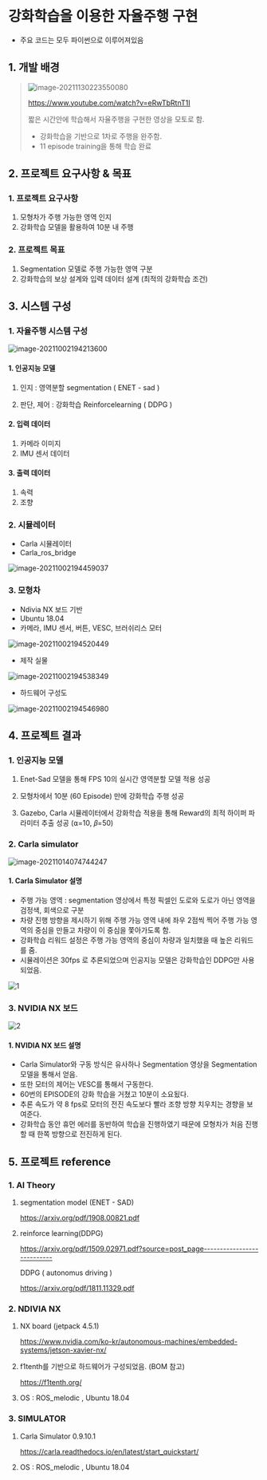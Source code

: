 # 강화학습을 이용한 자율주행 구현

- 주요 코드는 모두 파이썬으로 이루어져있음

## 1. 개발 배경

> ![image-20211130223550080](README.assets/image-20211130223550080.png)
>
> https://www.youtube.com/watch?v=eRwTbRtnT1I
>
> 짧은 시간안에 학습해서 자율주행을 구현한 영상을 모토로 함.
>
> - 강화학습을 기반으로 1차로 주행을 완주함.
> - 11 episode training을 통해 학습 완료



## 2. 프로젝트 요구사항 & 목표

### 1. 프로젝트 요구사항

1. 모형차가 주행 가능한 영역 인지
2. 강화학습 모델을 활용하여 10분 내 주행

### 2. 프로젝트 목표

1. Segmentation 모델로 주행 가능한 영역 구분
2. 강화학습의 보상 설계와 입력 데이터 설계 (최적의 강화학습 조건)



## 3. 시스템 구성

### 1. 자율주행 시스템 구성

![image-20211002194213600](README.assets/image-20211002194213600.png)

#### 1. 인공지능 모델

1. 인지 : 영역분할  segmentation ( ENET - sad )

2. 판단, 제어 : 강화학습 Reinforcelearning ( DDPG )

#### 2.  입력 데이터

1. 카메라 이미지
2. IMU 센서 데이터

#### 3. 출력 데이터

1. 속력
2. 조향



### 2. 시뮬레이터

- Carla 시뮬레이터
- Carla_ros_bridge

![image-20211002194459037](README.assets/image-20211002194459037.png)

### 3. 모형차

- Ndivia NX 보드 기반
- Ubuntu 18.04
- 카메라, IMU 센서, 버튼, VESC, 브러쉬리스 모터

![image-20211002194520449](README.assets/image-20211002194520449.png)

- 제작 실물

![image-20211002194538349](README.assets/image-20211002194538349.png)

- 하드웨어 구성도

![image-20211002194546980](README.assets/image-20211002194546980.png)



## 4. 프로젝트 결과

### 1. 인공지능 모델

1. Enet-Sad 모델을 통해 FPS 10의 실시간 영역분할 모델 적용 성공

2. 모형차에서 10분 (60 Episode) 만에 강화학습 주행 성공 

3. Gazebo, Carla 시뮬레이터에서 강화학습 적용을 통해 Reward의 최적 하이퍼 파라미터 추출 성공 (⍺=10, 𝛽=50)

### 2. Carla simulator

![image-20211014074744247](README.assets/image-20211014074744247.png)

#### 1. Carla Simulator 설명

- 주행 가능 영역 : segmentation 영상에서 특정 픽셀인 도로와 도로가 아닌 영역을 검정색, 회색으로 구분
- 차량 진행 방향을 제시하기 위해 주행 가능 영역 내에 좌우 2점씩 찍어 주행 가능 영역의 중심을 만들고 차량이 이 중심을 쫓아가도록 함.
- 강화학습 리워드 설정은 주행 가능 영역의 중심이 차량과 일치했을 때 높은 리워드를 줌.
- 시뮬레이션은 30fps 로 추론되었으며 인공지능 모델은 강화학습인 DDPG만 사용되었음.

![1](README.assets/gif-maker(4).gif)

### 3. NVIDIA NX 보드

![2](README.assets/gif-maker(5).gif)

#### 1. NVIDIA NX 보드 설명

- Carla Simulator와 구동 방식은 유사하나 Segmentation 영상을 Segmentation 모델을 통해서 얻음.
- 또한 모터의 제어는 VESC를 통해서 구동한다.
- 60번의 EPISODE의 강화 학습을 거쳤고 10분이 소요됬다.
- 추론 속도가 약  8 fps로 모터의 전진 속도보다 빨라 조향 방향 치우치는 경향을 보여준다.
- 강화학습 동안 휴먼 에러를 동반하여 학습을 진행하였기 때문에 모형차가 처음 진행 할 때 한쪽 방향으로 전진하게 된다.





## 5. 프로젝트 reference

### 1. AI Theory

1. segmentation model (ENET - SAD)

   https://arxiv.org/pdf/1908.00821.pdf

2. reinforce learning(DDPG)

   https://arxiv.org/pdf/1509.02971.pdf?source=post_page---------------------------

   DDPG ( autonomus driving  )

   https://arxiv.org/pdf/1811.11329.pdf



### 2. NDIVIA NX

1. NX board (jetpack 4.5.1)

   https://www.nvidia.com/ko-kr/autonomous-machines/embedded-systems/jetson-xavier-nx/

2. f1tenth를 기반으로 하드웨어가 구성되었음. (BOM 참고)

   https://f1tenth.org/

3. OS : ROS_melodic , Ubuntu 18.04



### 3. SIMULATOR

1. Carla Simulator 0.9.10.1

   https://carla.readthedocs.io/en/latest/start_quickstart/

2. OS : ROS_melodic  , Ubuntu 18.04